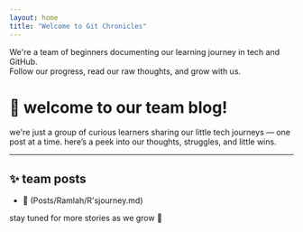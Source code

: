 ```yaml
---
layout: home
title: "Welcome to Git Chronicles"
---
```


We're a team of beginners documenting our learning journey in tech and GitHub.  
Follow our progress, read our raw thoughts, and grow with us.

# 🌱 welcome to our team blog!

we're just a group of curious learners sharing our little tech journeys — one post at a time. here’s a peek into our thoughts, struggles, and little wins.

---

## ✨ team posts

- 🌼 (Posts/Ramlah/R'sjourney.md)


stay tuned for more stories as we grow 🌸
